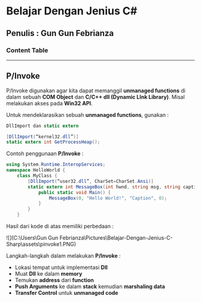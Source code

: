 # Belajar Dengan Jenius C#

## Penulis : Gun Gun Febrianza

### Content Table



--------------

## P/Invoke

P/Invoke digunakan agar kita dapat memanggil **unmanaged functions** di dalam sebuah **COM Object** dan **C/C++ dll (Dynamic LInk Library)**. Misal melakukan akses pada **Win32 API**.

Untuk mendeklarasikan sebuah **unmanaged functions**, gunakan :

```c#
DllImport dan static extern
```

```c#
[DllImport(“kernel32.dll”)]
static extern int GetProcessHeap();
```

Contoh penggunaan **P/Invoke** :

```c#
using System.Runtime.InteropServices;
namespace HelloWorld {
	class MyClass {
		[DllImport(“user32.dll”, CharSet=CharSet.Ansi)]
		static extern int MessageBox(int hwnd, string msg, string caption, int t);
			public static void Main() {
				MessageBox(0, "Hello World!", "Caption", 0);
			}
		}
	}
```

Hasil dari kode di atas memiliki perbedaan :

![](C:\Users\Gun Gun Febrianza\Pictures\Belajar-Dengan-Jenius-C-Sharp\assets\pinvoke1.PNG)

Langkah-langkah dalam melakukan **P/Invoke** :

- Lokasi tempat untuk implementasi **Dll**
- Muat **Dll** ke dalam **memory**
- Temukan **address** dari **function**
- **Push Arguments** ke dalam **stack** kemudian **marshaling data**
- **Transfer Control** untuk **unmanaged code**

